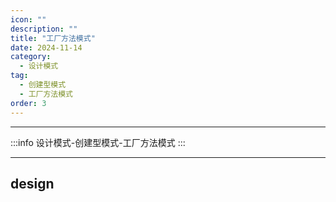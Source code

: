 ```yaml
---
icon: ""
description: ""
title: "工厂方法模式"
date: 2024-11-14
category:
  - 设计模式
tag: 
  - 创建型模式
  - 工厂方法模式
order: 3
---
```


---

:::info
设计模式-创建型模式-工厂方法模式
:::

---

## design
